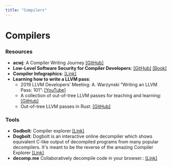 ```yaml
---
title: "Compilers"
---
```


# Compilers

### Resources

- **acwj**: A Compiler Writing Journey [[GitHub]](https://github.com/DoctorWkt/acwj)
- **Low-Level Software Security for Compiler Developers**: [[GitHub]](https://llsoftsec.github.io/llsoftsecbook/) [[Book]](https://llsoftsec.github.io/llsoftsecbook/)
- **Compiler Infographics**: [[Link]](https://leveluppp.ghost.io/compiler-infographics/)
- **Learning how to write a LLVM pass**:
    - 2019 LLVM Developers’ Meeting: A. Warzynski “Writing an LLVM Pass: 101”: [[YouTube]](https://youtu.be/ar7cJl2aBuU?si=bwiz-vK9i-OE2yfT)
    - A collection of out-of-tree LLVM passes for teaching and learning: [[GitHub]](https://github.com/banach-space/llvm-tutor)
    - Out-of-tree LLVM passes in Rust: [[GitHub]](https://github.com/jamesmth/llvm-plugin-rs)

### Tools
- **Godbolt**: Compiler explorer [[Link]](https://godbolt.org)
- **Dogbolt**: Dogbolt is an interactive online decompiler which shows equivalent C-like output of decompiled programs from many popular decompilers. It's meant to be the reverse of the amazing Compiler Explorer [[Link]](https://dogbolt.org)
- **decomp.me** Collaboratively decompile code in your browser.: [[Link]](https://decomp.me/)
